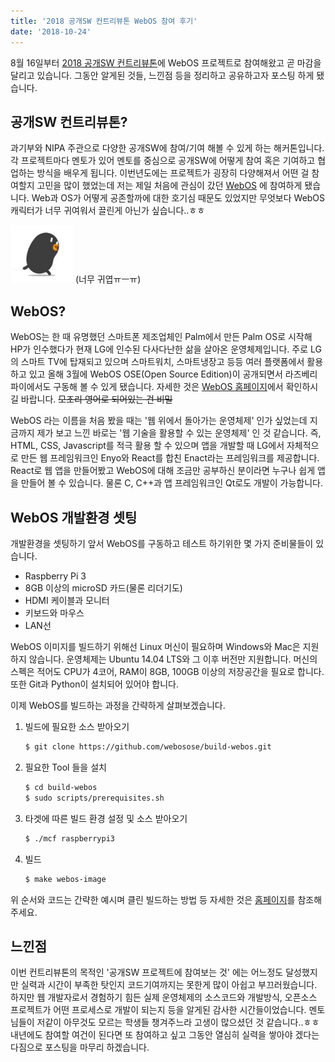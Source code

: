 ```yaml
---
title: '2018 공개SW 컨트리뷰톤 WebOS 참여 후기'
date: '2018-10-24'
---
```


8월 16일부터 [2018 공개SW 컨트리뷰톤](https://contributhon.kr/)에 WebOS 프로젝트로 참여해왔고 곧 마감을 달리고 있습니다. 그동안 알게된 것들, 느낀점 등을 정리하고 공유하고자 포스팅 하게 됐습니다.

## 공개SW 컨트리뷰톤?

과기부와 NIPA 주관으로 다양한 공개SW에 참여/기여 해볼 수 있게 하는 해커톤입니다. 각 프로젝트마다 멘토가 있어 멘토를 중심으로 공개SW에 어떻게 참여 혹은 기여하고 협업하는 방식을 배우게 됩니다. 이번년도에는 프로젝트가 굉장히 다양해져서 어떤 걸 참여할지 고민을 많이 했었는데 저는 제일 처음에 관심이 갔던 [WebOS](http://webosose.org/) 에 참여하게 됐습니다. Web과 OS가 어떻게 공존할까에 대한 호기심 때문도 있었지만 무엇보다 WebOS 캐릭터가 너무 귀여워서 끌린게 아닌가 싶습니다..ㅎㅎ

<img src="./beanbird.jpeg" alt="beanbird" width="100" /> (너무 귀엽ㅠㅡㅠ)

## WebOS?

WebOS는 한 때 유명했던 스마트폰 제조업체인 Palm에서 만든 Palm OS로 시작해 HP가 인수했다가 현재 LG에 인수된 다사다난한 삶을 살아온 운영체제입니다. 주로 LG의 스마트 TV에 탑재되고 있으며 스마트워치, 스마트냉장고 등등 여러 플랫폼에서 활용하고 있고 올해 3월에 WebOS OSE(Open Source Edition)이 공개되면서 라즈베리파이에서도 구동해 볼 수 있게 됐습니다. 자세한 것은 [WebOS 홈페이지](http://webosose.org/)에서 확인하시길 바랍니다. ~~모조리 영어로 되어있는 건 비밀~~    

WebOS 라는 이름을 처음 봤을 때는 '웹 위에서 돌아가는 운영체제' 인가 싶었는데 지금까지 제가 보고 느낀 바로는 '웹 기술을 활용할 수 있는 운영체제' 인 것 같습니다. 즉, HTML, CSS, Javascript를 적극 활용 할 수 있으며 앱을 개발할 때 LG에서 자체적으로 만든 웹 프레임워크인 Enyo와 React를 합친 Enact라는 프레임워크를 제공합니다. React로 웹 앱을 만들어봤고 WebOS에 대해 조금만 공부하신 분이라면 누구나 쉽게 앱을 만들어 볼 수 있습니다. 물론 C, C++과 앱 프레임워크인 Qt로도 개발이 가능합니다.

## WebOS 개발환경 셋팅

개발환경을 셋팅하기 앞서 WebOS를 구동하고 테스트 하기위한 몇 가지 준비물들이 있습니다.
- Raspberry Pi 3 
- 8GB 이상의 microSD 카드(물론 리더기도)
- HDMI 케이블과 모니터
- 키보드와 마우스
- LAN선

WebOS 이미지를 빌드하기 위해선 Linux 머신이 필요하며 Windows와 Mac은 지원하지 않습니다.
운영체제는 Ubuntu 14.04 LTS와 그 이후 버전만 지원합니다.
머신의 스펙은 적어도 CPU가 4코어, RAM이 8GB, 100GB 이상의 저장공간을 필요로 합니다.
또한 Git과 Python이 설치되어 있어야 합니다.

이제 WebOS를 빌드하는 과정을 간략하게 살펴보겠습니다.

1. 빌드에 필요한 소스 받아오기
    ```bash
    $ git clone https://github.com/webosose/build-webos.git
    ```
2. 필요한 Tool 들을 설치
    ```bash
    $ cd build-webos
    $ sudo scripts/prerequisites.sh
    ```
3. 타겟에 따른 빌드 환경 설정 및 소스 받아오기
    ```bash
    $ ./mcf raspberrypi3
    ```
4. 빌드
    ```bash
    $ make webos-image
    ```

위 순서와 코드는 간략한 예시며 클린 빌드하는 방법 등 자세한 것은 [홈페이지](http://webosose.org/discover/setting/building-webos-ose/)를 참조해주세요.

## 느낀점

이번 컨트리뷰톤의 목적인 '공개SW 프로젝트에 참여보는 것' 에는 어느정도 달성했지만 실력과 시간이 부족한 탓인지 코드기여까지는 못한게 많이 아쉽고 부끄러웠습니다. 하지만 웹 개발자로서 경험하기 힘든 실제 운영체제의 소스코드와 개발방식, 오픈소스 프로젝트가 어떤 프로세스로 개발이 되는지 등을 알게된 감사한 시간들이었습니다. 멘토님들이 저같이 아무것도 모르는 학생들 챙겨주느라 고생이 많으셨던 것 같습니다..ㅎㅎ 내년에도 참여할 여건이 된다면 또 참여하고 싶고 그동안 열심히 실력을 쌓아야 겠다는 다짐으로 포스팅을 마무리 하겠습니다. 











